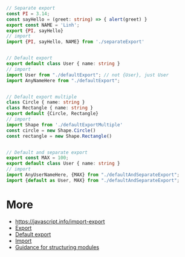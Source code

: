 ```typescript
// Separate export
const PI = 3.14;
const sayHello = (greet: string) => { alert(greet) }
export const NAME = 'Linh';
export {PI, sayHello}
// import
import {PI, sayHello, NAME} from './separateExport'


// Default export
export default class User { name: string }
// import
import User from "./defaultExport"; // not {User}, just User  
import AnyNameHere from "./defaultExport";


// Default export multiple
class Circle { name: string }
class Rectangle { name: string }
export default {Circle, Rectangle}
// import
import Shape from './defaultExportMultiple'
const circle = new Shape.Circle()
const rectangle = new Shape.Rectangle()


// Default and separate export
export const MAX = 100;
export default class User { name: string }
// import
import AnyUserNameHere, {MAX} from "./defaultAndSeparateExport";
import {default as User, MAX} from "./defaultAndSeparateExport";
```

# More
- https://javascript.info/import-export
- [Export](https://www.typescriptlang.org/docs/handbook/modules.html#export)
- [Default export](https://www.typescriptlang.org/docs/handbook/modules.html#default-exports)
- [Import](https://www.typescriptlang.org/docs/handbook/modules.html#import)
- [Guidance for structuring modules](https://www.typescriptlang.org/docs/handbook/modules.html#guidance-for-structuring-modules)
